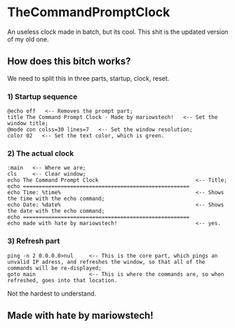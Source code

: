 # TheCommandPromptClock
An useless clock made in batch, but its cool.
This shit is the updated version of my old one.

## How does this bitch works?
We need to split this in three parts, startup, clock, reset.

### 1) Startup sequence
```
@echo off   <-- Removes the prompt part;
title The Command Prompt Clock - Made by mariowstech!   <-- Set the window title;
@mode con colss=30 lines=7   <-- Set the window resolution;
color 02   <-- Set the text color, which is green.
```
### 2) The actual clock
```
:main   <-- Where we are;
cls     <-- Clear window;
echo The Command Prompt Clock                               <-- Title;
echo =====================================================
echo Time: %time%                                           <-- Shows the time with the echo command;
echo Date: %date%                                           <-- Shows the date with the echo command;
echo =====================================================
echo made with hate by mariowstech!                         <-- yes.
```
### 3) Refresh part
```
ping -n 2 0.0.0.0>nul     <-- This is the core part, which pings an unvalid IP adress, and refreshes the window, so that all of the commands will be re-displayed;
goto main                 <-- This is where the commands are, so when refreshed, goes into that location.
```
Not the hardest to understand.

## Made with hate by mariowstech!
